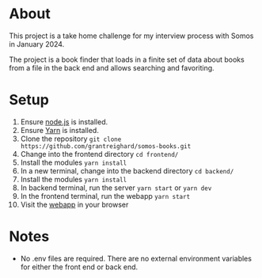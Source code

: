 # About

This project is a take home challenge for my interview process with Somos in January 2024.

The project is a book finder that loads in a finite set of data about books from a file in the back end and allows searching and favoriting.

# Setup

1. Ensure [node.js](https://nodejs.org/en) is installed.
2. Ensure [Yarn](https://yarnpkg.com/) is installed.
3. Clone the repository `git clone https://github.com/grantreighard/somos-books.git`
4. Change into the frontend directory `cd frontend/`
5. Install the modules `yarn install`
6. In a new terminal, change into the backend directory `cd backend/`
7. Install the modules `yarn install`
8. In backend terminal, run the server `yarn start` or `yarn dev`
9. In the frontend terminal, run the webapp `yarn start`
10. Visit the [webapp](http://localhost:3000) in your browser

# Notes

- No .env files are required. There are no external environment variables for either the front end or back end.

